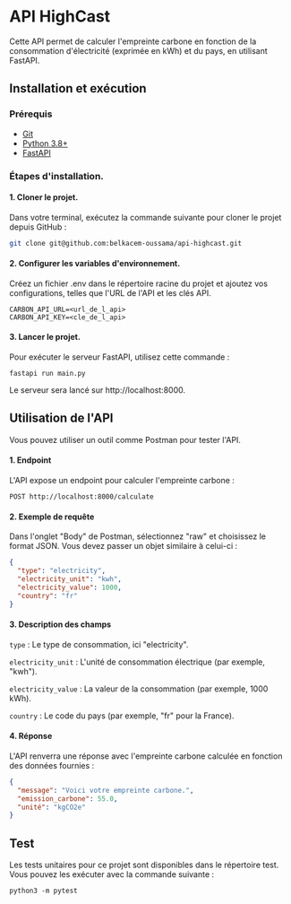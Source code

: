 # API HighCast

Cette API permet de calculer l'empreinte carbone en fonction de la consommation d'électricité (exprimée en kWh) et du pays, en utilisant FastAPI.

## Installation et exécution

### Prérequis

- [Git](https://git-scm.com/)
- [Python 3.8+](https://www.python.org/downloads/)
- [FastAPI](https://fastapi.tiangolo.com/)

### Étapes d'installation.

#### 1. Cloner le projet.

Dans votre terminal, exécutez la commande suivante pour cloner le projet depuis GitHub :

```bash
git clone git@github.com:belkacem-oussama/api-highcast.git
```

#### 2. Configurer les variables d'environnement.

Créez un fichier .env dans le répertoire racine du projet et ajoutez vos configurations, telles que l'URL de l'API et les clés API.

```
CARBON_API_URL=<url_de_l_api>
CARBON_API_KEY=<cle_de_l_api>
```

#### 3. Lancer le projet.

Pour exécuter le serveur FastAPI, utilisez cette commande :

`fastapi run main.py`

Le serveur sera lancé sur http://localhost:8000.

## Utilisation de l'API

Vous pouvez utiliser un outil comme Postman pour tester l'API.

#### 1. Endpoint

L'API expose un endpoint pour calculer l'empreinte carbone :

`POST http://localhost:8000/calculate`

#### 2. Exemple de requête

Dans l'onglet "Body" de Postman, sélectionnez "raw" et choisissez le format JSON. Vous devez passer un objet similaire à celui-ci :

```json
{
  "type": "electricity",
  "electricity_unit": "kwh",
  "electricity_value": 1000,
  "country": "fr"
}
```

#### 3. Description des champs

`type` : Le type de consommation, ici "electricity".

`electricity_unit` : L'unité de consommation électrique (par exemple, "kwh").

`electricity_value` : La valeur de la consommation (par exemple, 1000 kWh).

`country` : Le code du pays (par exemple, "fr" pour la France).

#### 4. Réponse

L'API renverra une réponse avec l'empreinte carbone calculée en fonction des données fournies :

```json
{
  "message": "Voici votre empreinte carbone.",
  "emission_carbone": 55.0,
  "unité": "kgCO2e"
}
```

## Test

Les tests unitaires pour ce projet sont disponibles dans le répertoire test. Vous pouvez les exécuter avec la commande suivante :

`python3 -m pytest`
